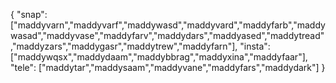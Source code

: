 {
  "snap":  ["maddyvarn","maddyvarf","maddywasd","maddyvard","maddyfarb","maddywasad","maddyvase","maddyfarv","maddydars","maddyased","maddytread","maddyzars","maddygasr","maddytrew","maddyfarn"],
  "insta": ["maddywqsx","maddydaam","maddybbrag","maddyxina","maddyfaar"],
  "tele":  ["maddytar","maddysaam","maddyvane","maddyfars","maddydark"]
}
